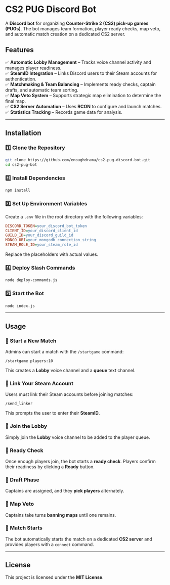 # CS2 PUG Discord Bot

A **Discord bot** for organizing **Counter-Strike 2 (CS2) pick-up games (PUGs)**. The bot manages team formation, player ready checks, map veto, and automatic match creation on a dedicated CS2 server.

## Features

✅ **Automatic Lobby Management** – Tracks voice channel activity and manages player readiness.  
✅ **SteamID Integration** – Links Discord users to their Steam accounts for authentication.  
✅ **Matchmaking & Team Balancing** – Implements ready checks, captain drafts, and automatic team sorting.  
✅ **Map Veto System** – Supports strategic map elimination to determine the final map.  
✅ **CS2 Server Automation** – Uses **RCON** to configure and launch matches.  
✅ **Statistics Tracking** – Records game data for analysis.  

---

## Installation

### 1️⃣ Clone the Repository
```sh
git clone https://github.com/enoughdrama/cs2-pug-discord-bot.git
cd cs2-pug-bot
```

### 2️⃣ Install Dependencies
```sh
npm install
```

### 3️⃣ Set Up Environment Variables

Create a `.env` file in the root directory with the following variables:

```ini
DISCORD_TOKEN=your_discord_bot_token
CLIENT_ID=your_discord_client_id
GUILD_ID=your_discord_guild_id
MONGO_URI=your_mongodb_connection_string
STEAM_ROLE_ID=your_steam_role_id
```

Replace the placeholders with actual values.

### 4️⃣ Deploy Slash Commands
```sh
node deploy-commands.js
```

### 5️⃣ Start the Bot
```sh
node index.js
```

---

## Usage

### 🔹 Start a New Match
Admins can start a match with the `/startgame` command:

```
/startgame players:10
```

This creates a **Lobby** voice channel and a **queue** text channel.

### 🔹 Link Your Steam Account
Users must link their Steam accounts before joining matches:

```
/send_linker
```

This prompts the user to enter their **SteamID**.

### 🔹 Join the Lobby
Simply join the **Lobby** voice channel to be added to the player queue.

### 🔹 Ready Check
Once enough players join, the bot starts a **ready check**. Players confirm their readiness by clicking a **Ready** button.

### 🔹 Draft Phase
Captains are assigned, and they **pick players** alternately.

### 🔹 Map Veto
Captains take turns **banning maps** until one remains.

### 🔹 Match Starts
The bot automatically starts the match on a dedicated **CS2 server** and provides players with a `connect` command.

---

## License

This project is licensed under the **MIT License**.
